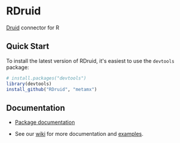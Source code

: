 RDruid
======

[Druid](https://github.com/metamx/druid/wiki) connector for R

## Quick Start

To install the latest version of RDruid, it's easiest to use the `devtools` package:

```r
# install.packages("devtools")
library(devtools)
install_github("RDruid", "metamx")
```

## Documentation

* [Package documentation](http://metamx.github.io/RDruid)

* See our [wiki](https://github.com/metamx/RDruid/wiki) for more documentation and [examples](https://github.com/metamx/RDruid/wiki/Examples).
